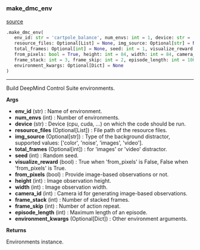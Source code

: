 #


### make_dmc_env
[source](https://github.com/RLE-Foundation/Hsuanwu/blob/main/hsuanwu/env/dmc/__init__.py/#L12)
```python
.make_dmc_env(
   env_id: str = 'cartpole_balance', num_envs: int = 1, device: str = 'cpu',
   resource_files: Optional[List] = None, img_source: Optional[str] = None,
   total_frames: Optional[int] = None, seed: int = 1, visualize_reward: bool = False,
   from_pixels: bool = True, height: int = 84, width: int = 84, camera_id: int = 0,
   frame_stack: int = 3, frame_skip: int = 2, episode_length: int = 1000,
   environment_kwargs: Optional[Dict] = None
)
```

---
Build DeepMind Control Suite environments.


**Args**

* **env_id** (str) : Name of environment.
* **num_envs** (int) : Number of environments.
* **device** (str) : Device (cpu, cuda, ...) on which the code should be run.
* **resource_files** (Optional[List]) : File path of the resource files.
* **img_source** (Optional[str]) : Type of the background distractor, supported values: ['color', 'noise', 'images', 'video'].
* **total_frames** (Optional[int]) : for 'images' or 'video' distractor.
* **seed** (int) : Random seed.
* **visualize_reward** (bool) : True when 'from_pixels' is False, False when 'from_pixels' is True.
* **from_pixels** (bool) : Provide image-based observations or not.
* **height** (int) : Image observation height.
* **width** (int) : Image observation width.
* **camera_id** (int) : Camera id for generating image-based observations.
* **frame_stack** (int) : Number of stacked frames.
* **frame_skip** (int) : Number of action repeat.
* **episode_length** (int) : Maximum length of an episode.
* **environment_kwargs** (Optional[Dict]) : Other environment arguments.


**Returns**

Environments instance.
